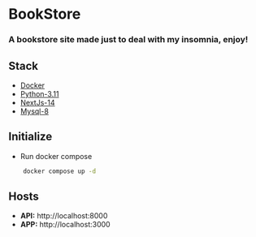 # BookStore

### A bookstore site made just to deal with my insomnia, enjoy!

## Stack

* [Docker]('')
* [Python-3.11]('')
* [NextJs-14]('')
* [Mysql-8]('')

## Initialize

* Run docker compose
```sh
    docker compose up -d
```

## Hosts

* <b>API:</b> http://localhost:8000
* <b>APP:</b> http://localhost:3000
